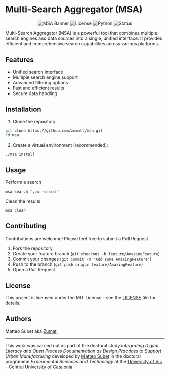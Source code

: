 # Multi-Search Aggregator (MSA)

<div align="center">

![MSA Banner](https://img.shields.io/badge/Multi--Search%20Aggregator-0.0.1-violet)
![License](https://img.shields.io/badge/license-MIT-green)
![Python](https://img.shields.io/badge/python-3.8%2B-blue)
![Status](https://img.shields.io/badge/status-active-success)

</div>

Multi-Search Aggregator (MSA) is a powerful tool that combines multiple search engines and data sources into a single, unified interface. It provides efficient and comprehensive search capabilities across various platforms.

## Features

- Unified search interface
- Multiple search engine support
- Advanced filtering options
- Fast and efficient results
- Secure data handling

## Installation

1. Clone the repository:
```bash
git clone https://github.com/zumatt/msa.git
cd msa
```

2. Create a virtual environment (recommended):
```bash
./msa install
```

## Usage

Perform a search
```bash
msa search "your-search"
```

Clean the results
```bash
msa clean
```

## Contributing

Contributions are welcome! Please feel free to submit a Pull Request.

1. Fork the repository
2. Create your feature branch (`git checkout -b feature/AmazingFeature`)
3. Commit your changes (`git commit -m 'Add some AmazingFeature'`)
4. Push to the branch (`git push origin feature/AmazingFeature`)
5. Open a Pull Request

## License

This project is licensed under the MIT License - see the [LICENSE](LICENSE) file for details.

## Authors

Matteo Subet aka [Zumat](https://github.com/zumatt)

---

This work was carried out as part of the doctoral study _Integrating Digital Literacy and Open Process Documentation as Design Practices to Support Urban Manufacturing_ developed by <a href="https://zumat.ch">Matteo Subet</a> in the doctoral programme _Experimental Sciences and Technology_ at the <a href="https://uvic.cat">University of Vic - Central University of Catalonia</a>
